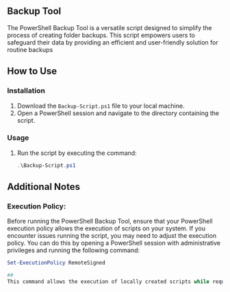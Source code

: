 ## Backup Tool


The PowerShell Backup Tool is a versatile script designed to simplify the process of creating folder backups. This script empowers users to safeguard their data by providing an efficient and user-friendly solution for routine backups


## How to Use

### Installation

1. Download the `Backup-Script.ps1` file to your local machine.
2. Open a PowerShell session and navigate to the directory containing the script.

### Usage

1. Run the script by executing the command:
   ```powershell
   .\Backup-Script.ps1


## Additional Notes

### Execution Policy:

Before running the PowerShell Backup Tool, ensure that your PowerShell execution policy allows the execution of scripts on your system. If you encounter issues running the script, you may need to adjust the execution policy. You can do this by opening a PowerShell session with administrative privileges and running the following command:

```powershell
Set-ExecutionPolicy RemoteSigned

##
This command allows the execution of locally created scripts while requiring remote scripts to be signed by a trusted publisher.
